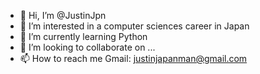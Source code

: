 - 👋 Hi, I’m @JustinJpn
- 👀 I’m interested in a computer sciences career in Japan
- 🌱 I’m currently learning Python
- 💞️ I’m looking to collaborate on ...
- 📫 How to reach me Gmail: justinjapanman@gmail.com

<!---
JustinJpn/JustinJpn is a ✨ special ✨ repository because its `README.md` (this file) appears on your GitHub profile.
You can click the Preview link to take a look at your changes.
--->

